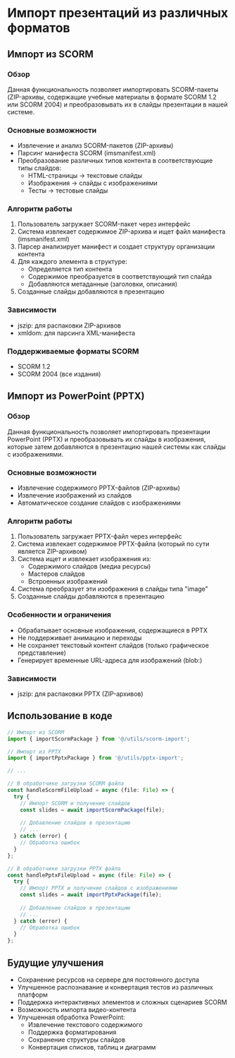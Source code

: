 # Импорт презентаций из различных форматов

## Импорт из SCORM

### Обзор

Данная функциональность позволяет импортировать SCORM-пакеты (ZIP-архивы, содержащие учебные материалы в формате SCORM 1.2 или SCORM 2004) и преобразовывать их в слайды презентации в нашей системе.

### Основные возможности

- Извлечение и анализ SCORM-пакетов (ZIP-архивы)
- Парсинг манифеста SCORM (imsmanifest.xml)
- Преобразование различных типов контента в соответствующие типы слайдов:
  - HTML-страницы → текстовые слайды
  - Изображения → слайды с изображениями
  - Тесты → тестовые слайды

### Алгоритм работы

1. Пользователь загружает SCORM-пакет через интерфейс
2. Система извлекает содержимое ZIP-архива и ищет файл манифеста (imsmanifest.xml)
3. Парсер анализирует манифест и создает структуру организации контента
4. Для каждого элемента в структуре:
   - Определяется тип контента
   - Содержимое преобразуется в соответствующий тип слайда
   - Добавляются метаданные (заголовки, описания)
5. Созданные слайды добавляются в презентацию

### Зависимости

- jszip: для распаковки ZIP-архивов
- xmldom: для парсинга XML-манифеста

### Поддерживаемые форматы SCORM

- SCORM 1.2
- SCORM 2004 (все издания)

## Импорт из PowerPoint (PPTX)

### Обзор

Данная функциональность позволяет импортировать презентации PowerPoint (PPTX) и преобразовывать их слайды в изображения, которые затем добавляются в презентацию нашей системы как слайды с изображениями.

### Основные возможности

- Извлечение содержимого PPTX-файлов (ZIP-архивы)
- Извлечение изображений из слайдов
- Автоматическое создание слайдов с изображениями

### Алгоритм работы

1. Пользователь загружает PPTX-файл через интерфейс
2. Система извлекает содержимое PPTX-файла (который по сути является ZIP-архивом)
3. Система ищет и извлекает изображения из:
   - Содержимого слайдов (медиа ресурсы)
   - Мастеров слайдов
   - Встроенных изображений
4. Система преобразует эти изображения в слайды типа "image"
5. Созданные слайды добавляются в презентацию

### Особенности и ограничения

- Обрабатывает основные изображения, содержащиеся в PPTX
- Не поддерживает анимацию и переходы
- Не сохраняет текстовый контент слайдов (только графическое представление)
- Генерирует временные URL-адреса для изображений (blob:)

### Зависимости

- jszip: для распаковки PPTX (ZIP-архивов)

## Использование в коде

```typescript
// Импорт из SCORM
import { importScormPackage } from '@/utils/scorm-import';

// Импорт из PPTX
import { importPptxPackage } from '@/utils/pptx-import';

// ...

// В обработчике загрузки SCORM файла
const handleScormFileUpload = async (file: File) => {
  try {
    // Импорт SCORM и получение слайдов
    const slides = await importScormPackage(file);
    
    // Добавление слайдов в презентацию
    // ...
  } catch (error) {
    // Обработка ошибок
  }
};

// В обработчике загрузки PPTX файла
const handlePptxFileUpload = async (file: File) => {
  try {
    // Импорт PPTX и получение слайдов с изображениями
    const slides = await importPptxPackage(file);
    
    // Добавление слайдов в презентацию
    // ...
  } catch (error) {
    // Обработка ошибок
  }
};
```

## Будущие улучшения

- Сохранение ресурсов на сервере для постоянного доступа
- Улучшенное распознавание и конвертация тестов из различных платформ
- Поддержка интерактивных элементов и сложных сценариев SCORM
- Возможность импорта видео-контента
- Улучшенная обработка PowerPoint:
  - Извлечение текстового содержимого
  - Поддержка форматирования
  - Сохранение структуры слайдов
  - Конвертация списков, таблиц и диаграмм 